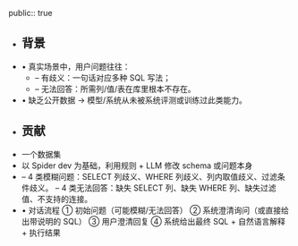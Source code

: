 public:: true

- ## 背景
- • 真实场景中，用户问题往往：
	- – 有歧义：一句话对应多种 SQL 写法；
	- – 无法回答：所需列/值/表在库里根本不存在。
- • 缺乏公开数据 → 模型/系统从未被系统评测或训练过此类能力。
- ## 贡献
- 一个数据集
- 以 Spider dev 为基础，利用规则 + LLM 修改 schema 或问题本身
- – 4 类模糊问题：SELECT 列歧义、WHERE 列歧义、列内取值歧义、过滤条件歧义。
  – 4 类无法回答：缺失 SELECT 列、缺失 WHERE 列、缺失过滤值、不支持的连接。
- • 对话流程
  ① 初始问题（可能模糊/无法回答）
  ② 系统澄清询问（或直接给出带说明的 SQL）
  ③ 用户澄清回复
  ④ 系统给出最终 SQL + 自然语言解释 + 执行结果